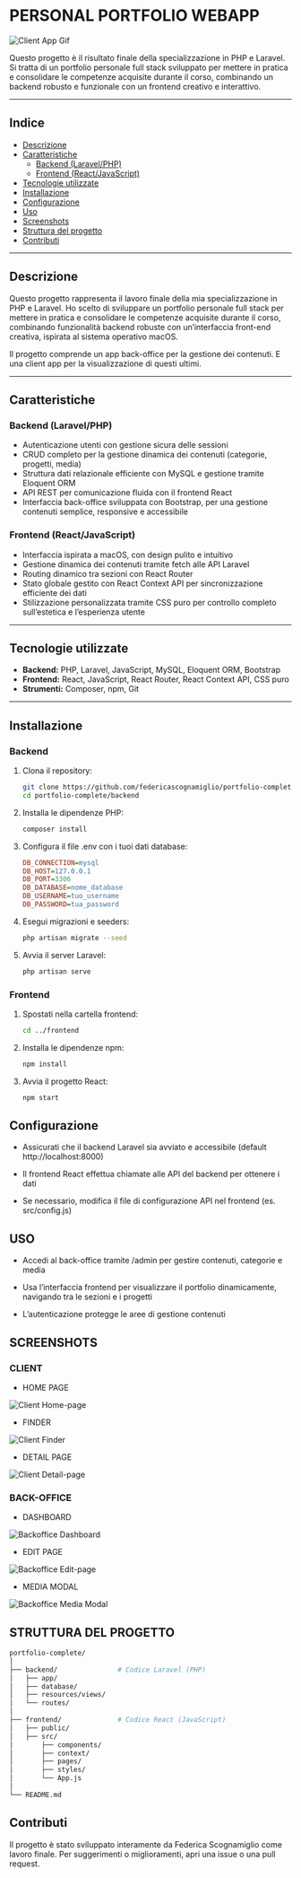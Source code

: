 # PERSONAL PORTFOLIO WEBAPP 

![Client App Gif](screenshots/client-app.gif)

Questo progetto è il risultato finale della specializzazione in PHP e Laravel. Si tratta di un portfolio personale full stack sviluppato per mettere in pratica e consolidare le competenze acquisite durante il corso, combinando un backend robusto e funzionale con un frontend creativo e interattivo.

--- 

## Indice

- [Descrizione](#descrizione)
- [Caratteristiche](#caratteristiche)
  - [Backend (Laravel/PHP)](#backend-laravelphp)
  - [Frontend (React/JavaScript)](#frontend-reactjavascript)
- [Tecnologie utilizzate](#tecnologie-utilizzate)
- [Installazione](#installazione)
- [Configurazione](#configurazione)
- [Uso](#uso)
- [Screenshots](#screenshots)
- [Struttura del progetto](#struttura-del-progetto)
- [Contributi](#contributi)

---

## Descrizione

Questo progetto rappresenta il lavoro finale della mia specializzazione in PHP e Laravel. Ho scelto di sviluppare un portfolio personale full stack per mettere in pratica e consolidare le competenze acquisite durante il corso, combinando funzionalità backend robuste con un’interfaccia front-end creativa, ispirata al sistema operativo macOS.

Il progetto comprende un app back-office per la gestione dei contenuti. E una client app per la visualizzazione di questi ultimi. 

---

## Caratteristiche

### Backend (Laravel/PHP)
- Autenticazione utenti con gestione sicura delle sessioni
- CRUD completo per la gestione dinamica dei contenuti (categorie, progetti, media)
- Struttura dati relazionale efficiente con MySQL e gestione tramite Eloquent ORM
- API REST per comunicazione fluida con il frontend React
- Interfaccia back-office sviluppata con Bootstrap, per una gestione contenuti semplice, responsive e accessibile

### Frontend (React/JavaScript)
- Interfaccia ispirata a macOS, con design pulito e intuitivo
- Gestione dinamica dei contenuti tramite fetch alle API Laravel
- Routing dinamico tra sezioni con React Router
- Stato globale gestito con React Context API per sincronizzazione efficiente dei dati
- Stilizzazione personalizzata tramite CSS puro per controllo completo sull’estetica e l’esperienza utente

---

## Tecnologie utilizzate

- **Backend:** PHP, Laravel, JavaScript, MySQL, Eloquent ORM, Bootstrap
- **Frontend:** React, JavaScript, React Router, React Context API, CSS puro
- **Strumenti:** Composer, npm, Git

---

## Installazione

### Backend

1. Clona il repository:
   ```bash
   git clone https://github.com/federicascognamiglio/portfolio-complete.git
   cd portfolio-complete/backend
    ```

2. Installa le dipendenze PHP:
    ```bash
    composer install
    ```

3. Configura il file .env con i tuoi dati database:
    ```ini
    DB_CONNECTION=mysql
    DB_HOST=127.0.0.1
    DB_PORT=3306
    DB_DATABASE=nome_database
    DB_USERNAME=tuo_username
    DB_PASSWORD=tua_password
    ```
4. Esegui migrazioni e seeders:
    ```bash
    php artisan migrate --seed
    ```

5. Avvia il server Laravel:
    ```bash
    php artisan serve
    ```

### Frontend

1. Spostati nella cartella frontend:
    ```bash
    cd ../frontend
    ```

2. Installa le dipendenze npm:
    ```bash
    npm install
    ```

3. Avvia il progetto React:
    ```bash
    npm start
    ```

## Configurazione
- Assicurati che il backend Laravel sia avviato e accessibile (default http://localhost:8000)

- Il frontend React effettua chiamate alle API del backend per ottenere i dati

- Se necessario, modifica il file di configurazione API nel frontend (es. src/config.js)

## USO 
- Accedi al back-office tramite /admin per gestire contenuti, categorie e media

- Usa l’interfaccia frontend per visualizzare il portfolio dinamicamente, navigando tra le sezioni e i progetti

- L’autenticazione protegge le aree di gestione contenuti

## SCREENSHOTS

### CLIENT
- HOME PAGE

![Client Home-page](screenshots/client-homePage.png)

- FINDER

![Client Finder](screenshots/client-projectsPage2.png)

- DETAIL PAGE

![Client Detail-page](screenshots/client-detailPage2.png)


### BACK-OFFICE
- DASHBOARD

![Backoffice Dashboard](screenshots/backoffice-homePage.png)

- EDIT PAGE 

![Backoffice Edit-page](screenshots/backoffice-editPage.png)

- MEDIA MODAL

![Backoffice Media Modal](screenshots/backoffice-mediaModal.png)


## STRUTTURA DEL PROGETTO

```bash
portfolio-complete/
│
├── backend/               # Codice Laravel (PHP)
│   ├── app/
│   ├── database/
│   ├── resources/views/
│   └── routes/
│
├── frontend/              # Codice React (JavaScript)
│   ├── public/
│   ├── src/
│       ├── components/
│       ├── context/
│       ├── pages/
│       ├── styles/
│       └── App.js
│
└── README.md
```

## Contributi

Il progetto è stato sviluppato interamente da Federica Scognamiglio come lavoro finale. Per suggerimenti o miglioramenti, apri una issue o una pull request.